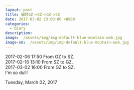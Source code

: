 ```yaml
---
layout: post
title: 辗转GZ->SZ->GZ->SZ
date: 2017-03-02 23:00:00 +0800
categories:
  - Diary
description:
image:  /assets/img/img-default-blue-moutain-web.jpg
image-sm:  /assets/img/img-default-blue-moutain-web.jpg
---
```

2017-02-06 17:50 From GZ to SZ.    
2017-02-16 13:10 From SZ to GZ.    
2017-03-02 16:00 From GZ to SZ.    
I'm so dull!    

Tuesday, March 02, 2017    
